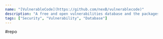 ```yaml
---
name: "[VulnerableCode](https://github.com/nexB/vulnerablecode)"
description: "A free and open vulnerabilities database and the packages they impact. And the tools to aggregate and correlate these vulnerabilities. Sponsored by NLnet [https://nlnet.nl/project/vulnerabilitydatabase/](https://nlnet.nl/project/vulnerabilitydatabase/) for [https://www.aboutcode.org/](https://www.aboutcode.org/) Chat at [https://gitter.im/aboutcode-org/vulnerablecode](https://gitter.im/aboutcode-org/vulnerablecode) Docs at [https://vulnerablecode.readthedocs.org/](https://vulnerablecode.readthedocs.org/)"
tags: ["Security", "Vulnerability", "Database"]
---
```

#repo